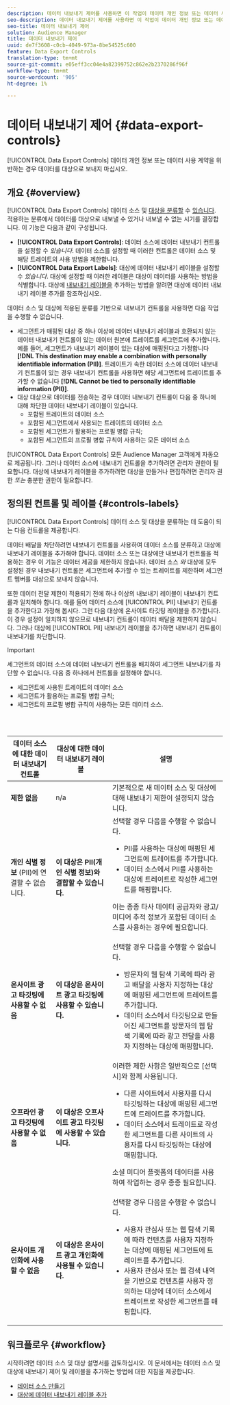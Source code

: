 ```yaml
---
description: 데이터 내보내기 제어를 사용하면 이 작업이 데이터 개인 정보 또는 데이터 사용 계약을 위반하는 경우 데이터를 대상으로 보내지 못합니다.
seo-description: 데이터 내보내기 제어를 사용하면 이 작업이 데이터 개인 정보 또는 데이터 사용 계약을 위반하는 경우 데이터를 대상으로 보내지 못합니다.
seo-title: 데이터 내보내기 제어
solution: Audience Manager
title: 데이터 내보내기 제어
uuid: de7f3608-c0cb-4049-973a-8be54525c600
feature: Data Export Controls
translation-type: tm+mt
source-git-commit: e05eff3cc04e4a82399752c862e2b2370286f96f
workflow-type: tm+mt
source-wordcount: '905'
ht-degree: 1%

---
```



# 데이터 내보내기 제어 {#data-export-controls}

[!UICONTROL Data Export Controls] 데이터 개인 정보 또는 데이터 사용 계약을 위반하는 경우 데이터를 대상으로 보내지 마십시오.

## 개요 {#overview}

[!UICONTROL Data Export Controls] 데이터 소스 및 [대상을 분류할](../features/datasources-list-and-settings.md#data-sources-list-and-settings) 수 [있습니다](../features/destinations/destinations.md). 적용하는 분류에서 데이터를 대상으로 내보낼 수 있거나 내보낼 수 없는 시기를 결정합니다. 이 기능은 다음과 같이 구성됩니다.

* **[!UICONTROL Data Export Controls]**: 데이터 소스에 데이터 내보내기 컨트롤을 설정할 수 *있습니다*. 데이터 소스를 설정할 때 이러한 컨트롤은 데이터 소스 및 해당 트레이트의 사용 방법을 제한합니다.
* **[!UICONTROL Data Export Labels]**: 대상에 데이터 내보내기 레이블을 설정할 수 *있습니다*. 대상에 설정할 때 이러한 레이블은 대상이 데이터를 사용하는 방법을 식별합니다. 대상에 [내보내기 레이블을](/help/using/features/destinations/add-data-export-labels.md) 추가하는 방법을 알려면 대상에 데이터 내보내기 레이블 추가를 참조하십시오.

데이터 소스 및 대상에 적용된 분류를 기반으로 내보내기 컨트롤을 사용하면 다음 작업을 수행할 수 없습니다.

* 세그먼트가 매핑된 대상 중 하나 이상에 데이터 내보내기 레이블과 호환되지 않는 데이터 내보내기 컨트롤이 있는 데이터 원본에 트레이트를 세그먼트에 추가합니다.
예를 들어, 세그먼트가 내보내기 레이블이 있는 대상에 매핑된다고 가정합니다 **[!DNL This destination may enable a combination with personally identifiable information (PII)]**. 트레이트가 속한 데이터 소스에 데이터 내보내기 컨트롤이 있는 경우 내보내기 컨트롤을 사용하면 해당 세그먼트에 트레이트를 추가할 수 없습니다 **[!DNL Cannot be tied to personally identifiable information (PII)]**.
* 대상 대상으로 데이터를 전송하는 경우 데이터 내보내기 컨트롤이 다음 중 하나에 대해 차단한 데이터 내보내기 레이블이 있습니다.
   * 포함된 트레이트의 데이터 소스
   * 포함된 세그먼트에서 사용되는 트레이트의 데이터 소스
   * 포함된 세그먼트가 활용하는 프로필 병합 규칙;
   * 포함된 세그먼트의 프로필 병합 규칙이 사용하는 모든 데이터 소스

[!UICONTROL Data Export Controls] 모든 Audience Manager 고객에게 자동으로 제공됩니다. 그러나 데이터 소스에 내보내기 컨트롤을 추가하려면 관리자 권한이 필요합니다. 대상에 내보내기 레이블을 추가하려면 대상을 만들거나 편집하려면 관리자 권한 *또는* 충분한 권한이 필요합니다.

## 정의된 컨트롤 및 레이블 {#controls-labels}

[!UICONTROL Data Export Controls] 데이터 소스 및 대상을 분류하는 데 도움이 되는 다음 컨트롤을 제공합니다.

데이터 배달을 차단하려면 내보내기 컨트롤을 사용하여 데이터 소스를 분류하고 대상에 내보내기 레이블을 추가해야 합니다. 데이터 소스 또는 대상에만 내보내기 컨트롤을 적용하는 경우 이 기능은 데이터 제공을 제한하지 않습니다. 데이터 소스 *와* 대상에 모두 설정된 경우 내보내기 컨트롤은 세그먼트에 추가할 수 있는 트레이트를 제한하며 세그먼트 멤버를 대상으로 보내지 않습니다.

또한 데이터 전달 제한이 적용되기 전에 하나 이상의 내보내기 레이블이 내보내기 컨트롤과 일치해야 합니다. 예를 들어 데이터 소스에 [!UICONTROL PII] 내보내기 컨트롤을 추가한다고 가정해 봅시다. 그런 다음 대상에 온사이트 타깃팅 레이블을 추가합니다. 이 경우 설정이 일치하지 않으므로 내보내기 컨트롤이 데이터 배달을 제한하지 않습니다. 그러나 대상에 [!UICONTROL PII] 내보내기 레이블을 추가하면 내보내기 컨트롤이 내보내기를 차단합니다.

>[!IMPORTANT]
>
>세그먼트의 데이터 소스에 데이터 내보내기 컨트롤을 배치하여 세그먼트 내보내기를 차단할 수 없습니다. 다음 중 하나에서 컨트롤을 설정해야 합니다.
> * 세그먼트에 사용된 트레이트의 데이터 소스
> * 세그먼트가 활용하는 프로필 병합 규칙;
> * 세그먼트의 프로필 병합 규칙이 사용하는 모든 데이터 소스.


<br> 

<table id="table_7D1F0270B5604A82B96A13CC49C937C0"> 
 <thead> 
  <tr> 
   <th colname="col1" class="entry"> 데이터 소스에 대한 데이터 내보내기 컨트롤 </th> 
   <th colname="col2" class="entry"> 대상에 대한 데이터 내보내기 레이블 </th> 
   <th colname="col3" class="entry"> 설명 </th> 
  </tr> 
 </thead>
 <tbody> 
  <tr> 
   <td colname="col1"> <b><span class="uicontrol"> 제한 없음</span></b> </td> 
   <td colname="col2"> n/a </td> 
   <td colname="col3"> 기본적으로 새 데이터 소스 및 대상에 대해 내보내기 제한이 설정되지 않습니다. </td> 
  </tr> 
  <tr> 
   <td colname="col1"> <b><span class="uicontrol"> 개인 식별 정보</span></b> (PII)에 연결할 수 없습니다. </td> 
   <td colname="col2"> <b><span class="uicontrol"> 이 대상은 PII(개인 식별 정보)와 결합할 수 있습니다.</span></b> </td> 
   <td colname="col3">선택할 경우 다음을 수행할 수 없습니다. 
    <ul id="ul_0D5A4D0373374217A4BACDFC3BB2F79D"> 
     <li id="li_C32FC26C6E814412A1C73B840E81BB68">PII를 사용하는 대상에 매핑된 세그먼트에 트레이트를 추가합니다. </li> 
     <li id="li_BF4FD10807AF4E109CEA22FBD3F6F9B3">데이터 소스에서 PII를 사용하는 대상에 트레이트로 작성한 세그먼트를 매핑합니다. </li> 
    </ul> <p>이는 종종 타사 데이터 공급자와 광고/미디어 추적 정보가 포함된 데이터 소스를 사용하는 경우에 필요합니다. </p> </td> 
  </tr> 
  <tr> 
   <td colname="col1"> <b><span class="uicontrol"> 온사이트 광고 타깃팅에 사용할 수 없음</span></b> </td> 
   <td colname="col2"> <b><span class="uicontrol"> 이 대상은 온사이트 광고 타깃팅에 사용할 수 있습니다.</span></b> </td> 
   <td colname="col3">선택할 경우 다음을 수행할 수 없습니다. 
    <ul id="ul_5B17972E7E0C424A833AD540DFF3CBF2"> 
     <li id="li_05810CEAC8CB4616BB2D52DDDADA84A8">방문자의 웹 탐색 기록에 따라 광고 배달을 사용자 지정하는 대상에 매핑된 세그먼트에 트레이트를 추가합니다. </li> 
     <li id="li_B2C3479ECEA74F49B9A2CFDDEE128DF3">데이터 소스에서 타깃팅으로 만들어진 세그먼트를 방문자의 웹 탐색 기록에 따라 광고 전달을 사용자 지정하는 대상에 매핑합니다. </li> 
    </ul> </td> 
  </tr> 
  <tr> 
   <td colname="col1"> <b><span class="uicontrol"> 오프라인 광고 타깃팅에 사용할 수 없음</span></b> </td> 
   <td colname="col2"> <b><span class="uicontrol"> 이 대상은 오프사이트 광고 타깃팅에 사용할 수 있습니다.</span></b> </td> 
   <td colname="col3">이러한 제한 사항은 일반적으로 [선택 시]와 함께 사용됩니다. 
    <ul id="ul_B9352FF5282C481BA3A24C581217A156"> 
     <li id="li_0F89583A603D4CD8804724954CFD52C6">다른 사이트에서 사용자를 다시 타깃팅하는 대상에 매핑된 세그먼트에 트레이트를 추가합니다. </li> 
     <li id="li_ABDD8BEDE9AF411695C7BDF9AE522BA7">데이터 소스에서 트레이트로 작성한 세그먼트를 다른 사이트의 사용자를 다시 타깃팅하는 대상에 매핑합니다. </li> 
    </ul> <p>소셜 미디어 플랫폼의 데이터를 사용하여 작업하는 경우 종종 필요합니다. </p> </td> 
  </tr> 
  <tr> 
   <td colname="col1"> <b><span class="uicontrol"> 온사이트 개인화에 사용할 수 없음</span></b> </td> 
   <td colname="col2"> <b><span class="uicontrol"> 이 대상은 온사이트 광고 개인화에 사용될 수 있습니다.</span></b> </td> 
   <td colname="col3">선택할 경우 다음을 수행할 수 없습니다. 
    <ul id="ul_3360EB209E07402A863F0E7473B99D3F"> 
     <li id="li_88B3842B67E040EB9DC0BBEB8E5EC251">사용자 관심사 또는 웹 탐색 기록에 따라 컨텐츠를 사용자 지정하는 대상에 매핑된 세그먼트에 트레이트를 추가합니다. </li> 
     <li id="li_6506254CCE6546039A3D82B60368C8B4">사용자 관심사 또는 웹 검색 내역을 기반으로 컨텐츠를 사용자 정의하는 대상에 데이터 소스에서 트레이트로 작성한 세그먼트를 매핑합니다. </li> 
    </ul> </td> 
  </tr> 
 </tbody> 
</table>

## 워크플로우 {#workflow}

시작하려면 데이터 소스 및 대상 설명서를 검토하십시오. 이 문서에서는 데이터 소스 및 대상에 내보내기 제어 및 레이블을 추가하는 방법에 대한 지침을 제공합니다.

* [데이터 소스 만들기](../features/manage-datasources.md#create-data-source)
* [대상에 데이터 내보내기 레이블 추가](../features/destinations/add-data-export-labels.md)